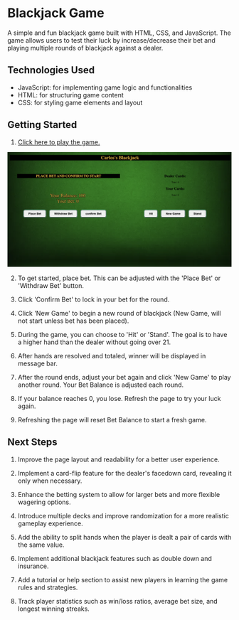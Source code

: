 # Blackjack Game

A simple and fun blackjack game built with HTML, CSS, and JavaScript. The game allows users to test their luck by increase/decrease their bet and playing multiple rounds of blackjack against a dealer.

## Technologies Used

- JavaScript: for implementing game logic and functionalities
- HTML: for structuring game content
- CSS: for styling game elements and layout

## Getting Started

1. [Click here to play the game.](https://carlosm22700.github.io/blackjack-project-one/)

![Starting State](/screenshots/starting_state.png?raw=true "Starting State")

2. To get started, place bet. This can be adjusted with the 'Place Bet' or 'Withdraw Bet' button.

3. Click 'Confirm Bet' to lock in your bet for the round.

4. Click 'New Game' to begin a new round of blackjack (New Game, will not start unless bet has been placed).

5. During the game, you can choose to 'Hit' or 'Stand'. The goal is to have a higher hand than the dealer without going over 21.

6. After hands are resolved and totaled, winner will be displayed in message bar.

7. After the round ends, adjust your bet again and click 'New Game' to play another round. Your Bet Balance is adjusted each round.

8. If your balance reaches 0, you lose. Refresh the page to try your luck again.

9. Refreshing the page will reset Bet Balance to start a fresh game.

## Next Steps

1. Improve the page layout and readability for a better user experience.

2. Implement a card-flip feature for the dealer's facedown card, revealing it only when necessary.

3. Enhance the betting system to allow for larger bets and more flexible wagering options.

4. Introduce multiple decks and improve randomization for a more realistic gameplay experience.

5. Add the ability to split hands when the player is dealt a pair of cards with the same value.

6. Implement additional blackjack features such as double down and insurance.

7. Add a tutorial or help section to assist new players in learning the game rules and strategies.

8. Track player statistics such as win/loss ratios, average bet size, and longest winning streaks.
